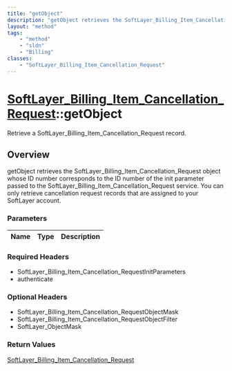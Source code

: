 ```yaml
---
title: "getObject"
description: "getObject retrieves the SoftLayer_Billing_Item_Cancellation_Request object whose ID number corresponds to the ID number... "
layout: "method"
tags:
    - "method"
    - "sldn"
    - "Billing"
classes:
    - "SoftLayer_Billing_Item_Cancellation_Request"
---
```

# [SoftLayer_Billing_Item_Cancellation_Request](/reference/services/SoftLayer_Billing_Item_Cancellation_Request)::getObject

Retrieve a SoftLayer_Billing_Item_Cancellation_Request record.


## Overview 
getObject retrieves the SoftLayer_Billing_Item_Cancellation_Request object whose ID number corresponds to the ID number of the init parameter passed to the SoftLayer_Billing_Item_Cancellation_Request service. You can only retrieve cancellation request records that are assigned to your SoftLayer account. 

### Parameters 
|Name | Type | Description |
| --- | --- | --- |


### Required Headers
* SoftLayer_Billing_Item_Cancellation_RequestInitParameters
* authenticate

### Optional Headers
* SoftLayer_Billing_Item_Cancellation_RequestObjectMask
* SoftLayer_Billing_Item_Cancellation_RequestObjectFilter
* SoftLayer_ObjectMask

### Return Values
<a href='/reference/datatypes/SoftLayer_Billing_Item_Cancellation_Request'>SoftLayer_Billing_Item_Cancellation_Request </a>

